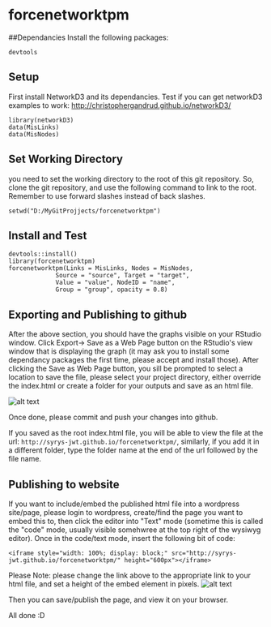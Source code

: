 # forcenetworktpm
##Dependancies
Install the following packages:
````
devtools
````

## Setup

First install NetworkD3 and its dependancies. Test if you can get networkD3 examples to work: http://christophergandrud.github.io/networkD3/

````
library(networkD3)
data(MisLinks)
data(MisNodes)
````

## Set Working Directory
you need to set the working directory to the root of this git repository. So, clone the git repository, and use the following command to link to the root. Remember to use forward slashes instead of back slashes.
````
setwd("D:/MyGitProjjects/forcenetworktpm")
````

## Install and Test
````
devtools::install()
library(forcenetworktpm)
forcenetworktpm(Links = MisLinks, Nodes = MisNodes,
             Source = "source", Target = "target",
             Value = "value", NodeID = "name",
             Group = "group", opacity = 0.8)
````

## Exporting and Publishing to github
After the above section, you should have the graphs visible on your RStudio window. Click Export-> Save as a Web Page button on the RStudio's view window that is displaying the graph (it may ask you to install some dependancy packages the first time, please accept and install those). After clicking the Save as Web Page button, you sill be prompted to select a location to save the file, please select your project directory, either override the index.html or create a folder for your outputs and save as an html file.

![alt text](http://syrys-jwt.github.io/forcenetworktpm/screenshots/save_as_web.jpg "Save as Web Page")

Once done, please commit and push your changes into github.

If you saved as the root index.html file, you will be able to view the file at the url: `http://syrys-jwt.github.io/forcenetworktpm/`, similarly, if you add it in a different folder, type the folder name at the end of the url followed by the file name.

## Publishing to website
If you want to include/embed the published html file into a wordpress site/page, please login to wordpress, create/find the page you want to embed this to, then click the editor into "Text" mode (sometime this is called the "code" mode, usually visible somehwree at the top right of the wysiwyg editor). Once in the code/text mode, insert the following bit of code:
````
<iframe style="width: 100%; display: block;" src="http://syrys-jwt.github.io/forcenetworktpm/" height="600px"></iframe>
````
Please Note: please change the link above to the appropriate link to your html file, and set a height of the embed element in pixels.
![alt text](http://syrys-jwt.github.io/forcenetworktpm/screenshots/wordpress_embed.jpg "Embed on Wordpress")

Then you can save/publish the page, and view it on your browser. 

All done :D
